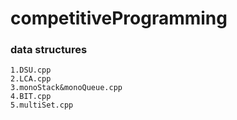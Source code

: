 # competitiveProgramming
### data structures
    1.DSU.cpp
    2.LCA.cpp
    3.monoStack&monoQueue.cpp
    4.BIT.cpp
    5.multiSet.cpp
